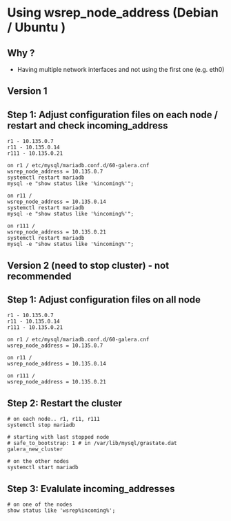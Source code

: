 # Using wsrep_node_address (Debian / Ubuntu ) 

## Why ? 

  * Having multiple network interfaces and not using the first one (e.g. eth0) 

## Version 1

## Step 1: Adjust configuration files on each node / restart and check incoming_address 

```
r1 - 10.135.0.7 
r11 - 10.135.0.14 
r111 - 10.135.0.21 

```

```
on r1 / etc/mysql/mariadb.conf.d/60-galera.cnf 
wsrep_node_address = 10.135.0.7 
systemctl restart mariadb 
mysql -e "show status like '%incoming%'";

on r11 / 
wsrep_node_address = 10.135.0.14 
systemctl restart mariadb 
mysql -e "show status like '%incoming%'";

on r111 / 
wsrep_node_address = 10.135.0.21
systemctl restart mariadb 
mysql -e "show status like '%incoming%'";
```




## Version 2 (need to stop cluster) - not recommended 

## Step 1: Adjust configuration files on all node 

```
r1 - 10.135.0.7 
r11 - 10.135.0.14 
r111 - 10.135.0.21 

```

```
on r1 / etc/mysql/mariadb.conf.d/60-galera.cnf 
wsrep_node_address = 10.135.0.7 

on r11 / 
wsrep_node_address = 10.135.0.14 

on r111 / 
wsrep_node_address = 10.135.0.21
```

## Step 2: Restart the cluster 

```
# on each node.. r1, r11, r111 
systemctl stop mariadb 
```

```
# starting with last stopped node 
# safe_to_bootstrap: 1 # in /var/lib/mysql/grastate.dat
galera_new_cluster

# on the other nodes 
systemctl start mariadb 

```

## Step 3: Evalulate incoming_addresses

```
# on one of the nodes 
show status like 'wsrep%incoming%';
```
